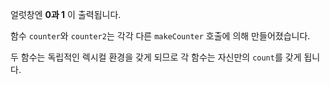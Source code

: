 얼럿창엔 **0과 1** 이 출력됩니다.

함수 `counter`와 `counter2`는 각각 다른 `makeCounter` 호출에 의해 만들어졌습니다.

두 함수는 독립적인 렉시컬 환경을 갖게 되므로 각 함수는 자신만의 `count`를 갖게 됩니다.
